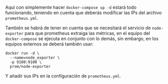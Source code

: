 Aquí con simplemente hacer `docker-compose up -d` estará todo funcionando, teniendo en cuenta que deberás modificar las IPs del archivo `prometheus.yml`.

También se habrá de tener en cuenta que se necesitará el servicio de `node-exporter` para que prometheus extraiga las métricas, en el equipo del `docker-compose` se ejecuta en conjunto con lo demás, sin embargo, en los equipos externos se deberá también usar:
```
docker run -d \
  --name=node_exporter \
  -p 9100:9100 \
  prom/node-exporter
  ```
Y añadir sus IPs en la configuración de `prometheus.yml`.
